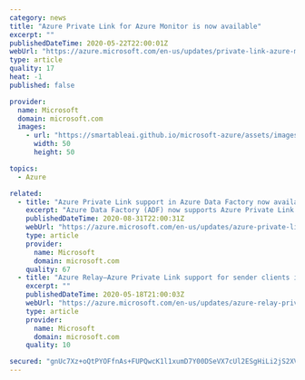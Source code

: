```yaml
---
category: news
title: "Azure Private Link for Azure Monitor is now available"
excerpt: ""
publishedDateTime: 2020-05-22T22:00:01Z
webUrl: "https://azure.microsoft.com/en-us/updates/private-link-azure-monitor-is-now-available/"
type: article
quality: 17
heat: -1
published: false

provider:
  name: Microsoft
  domain: microsoft.com
  images:
    - url: "https://smartableai.github.io/microsoft-azure/assets/images/organizations/microsoft.com-50x50.jpg"
      width: 50
      height: 50

topics:
  - Azure

related:
  - title: "Azure Private Link support in Azure Data Factory now available"
    excerpt: "Azure Data Factory (ADF) now supports Azure Private Link. "
    publishedDateTime: 2020-08-31T22:00:31Z
    webUrl: "https://azure.microsoft.com/en-us/updates/azure-private-link-support-in-azure-data-factory-now-available/"
    type: article
    provider:
      name: Microsoft
      domain: microsoft.com
    quality: 67
  - title: "Azure Relay—Azure Private Link support for sender clients is now available in preview"
    excerpt: ""
    publishedDateTime: 2020-05-18T21:00:03Z
    webUrl: "https://azure.microsoft.com/en-us/updates/azure-relay-private-link-support-preview/"
    type: article
    provider:
      name: Microsoft
      domain: microsoft.com
    quality: 10

secured: "gnUc7Xz+oQtPYOFfnAs+FUPQwcK1l1xumD7Y00DSeVX7cUl2ESgHiLi2jS2XV21eOsuFYd6Mv4WaZIoj51xYAWWaDbASU9ssrYUOAQgvkEPkOj/a109Y6ZQymEsHoTEpucV8lXdSWK21/Ai9TB++tRCN2/V2nN9szTYYvTEswfWgm4idpnG999SDk6SiL0ETW/RzIRsO5erJM/m6NydscfKqidgXJOQfcVOwy1dZT38P7MsD8OQ96lrJd3DrvNRH3FgKk+TCdtCVrQ4qQ8LjFnLg1fIPdWcrfkf6ixAdpQqkuoXybt376OaV+nrEfjWbdAlW5fXTq6YnTvFAkj9TGA==;K/cUHmZi6KGh48KpNk2MLg=="
---
```



